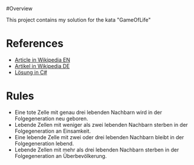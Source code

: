 ﻿#Overview

This project contains my solution for the kata "GameOfLife"

# References

- [Article in Wikipedia EN](http://en.wikipedia.org/wiki/Conway's_game_of_life)
- [Artikel in Wikipedia DE](http://de.wikipedia.org/wiki/Game_of_Life)
- [Lösung in C#](http://martinsaspects.blogspot.de/2011/01/conways-game-of-life-code-kata.html)

# Rules
- Eine tote Zelle mit genau drei lebenden Nachbarn wird in der Folgegeneration neu geboren.
- Lebende Zellen mit weniger als zwei lebenden Nachbarn sterben in der Folgegeneration an Einsamkeit.
- Eine lebende Zelle mit zwei oder drei lebenden Nachbarn bleibt in der Folgegeneration lebend.
- Lebende Zellen mit mehr als drei lebenden Nachbarn sterben in der Folgegeneration an Überbevölkerung.